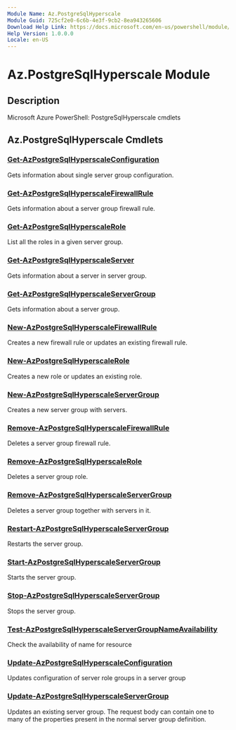 ```yaml
---
Module Name: Az.PostgreSqlHyperscale
Module Guid: 725cf2e0-6c6b-4e3f-9cb2-8ea943265606
Download Help Link: https://docs.microsoft.com/en-us/powershell/module/az.postgresqlhyperscale
Help Version: 1.0.0.0
Locale: en-US
---
```


# Az.PostgreSqlHyperscale Module
## Description
Microsoft Azure PowerShell: PostgreSqlHyperscale cmdlets

## Az.PostgreSqlHyperscale Cmdlets
### [Get-AzPostgreSqlHyperscaleConfiguration](Get-AzPostgreSqlHyperscaleConfiguration.md)
Gets information about single server group configuration.

### [Get-AzPostgreSqlHyperscaleFirewallRule](Get-AzPostgreSqlHyperscaleFirewallRule.md)
Gets information about a server group firewall rule.

### [Get-AzPostgreSqlHyperscaleRole](Get-AzPostgreSqlHyperscaleRole.md)
List all the roles in a given server group.

### [Get-AzPostgreSqlHyperscaleServer](Get-AzPostgreSqlHyperscaleServer.md)
Gets information about a server in server group.

### [Get-AzPostgreSqlHyperscaleServerGroup](Get-AzPostgreSqlHyperscaleServerGroup.md)
Gets information about a server group.

### [New-AzPostgreSqlHyperscaleFirewallRule](New-AzPostgreSqlHyperscaleFirewallRule.md)
Creates a new firewall rule or updates an existing firewall rule.

### [New-AzPostgreSqlHyperscaleRole](New-AzPostgreSqlHyperscaleRole.md)
Creates a new role or updates an existing role.

### [New-AzPostgreSqlHyperscaleServerGroup](New-AzPostgreSqlHyperscaleServerGroup.md)
Creates a new server group with servers.

### [Remove-AzPostgreSqlHyperscaleFirewallRule](Remove-AzPostgreSqlHyperscaleFirewallRule.md)
Deletes a server group firewall rule.

### [Remove-AzPostgreSqlHyperscaleRole](Remove-AzPostgreSqlHyperscaleRole.md)
Deletes a server group role.

### [Remove-AzPostgreSqlHyperscaleServerGroup](Remove-AzPostgreSqlHyperscaleServerGroup.md)
Deletes a server group together with servers in it.

### [Restart-AzPostgreSqlHyperscaleServerGroup](Restart-AzPostgreSqlHyperscaleServerGroup.md)
Restarts the server group.

### [Start-AzPostgreSqlHyperscaleServerGroup](Start-AzPostgreSqlHyperscaleServerGroup.md)
Starts the server group.

### [Stop-AzPostgreSqlHyperscaleServerGroup](Stop-AzPostgreSqlHyperscaleServerGroup.md)
Stops the server group.

### [Test-AzPostgreSqlHyperscaleServerGroupNameAvailability](Test-AzPostgreSqlHyperscaleServerGroupNameAvailability.md)
Check the availability of name for resource

### [Update-AzPostgreSqlHyperscaleConfiguration](Update-AzPostgreSqlHyperscaleConfiguration.md)
Updates configuration of server role groups in a server group

### [Update-AzPostgreSqlHyperscaleServerGroup](Update-AzPostgreSqlHyperscaleServerGroup.md)
Updates an existing server group.
The request body can contain one to many of the properties present in the normal server group definition.

